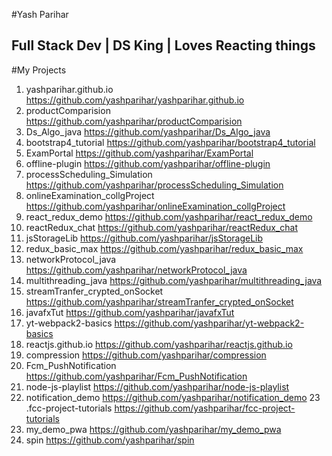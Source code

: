 #Yash Parihar
## Full Stack Dev | DS King | Loves Reacting things

#My Projects

1. yashparihar.github.io	https://github.com/yashparihar/yashparihar.github.io
2. productComparision	https://github.com/yashparihar/productComparision
3. Ds_Algo_java	https://github.com/yashparihar/Ds_Algo_java
4. bootstrap4_tutorial	https://github.com/yashparihar/bootstrap4_tutorial
5. ExamPortal	https://github.com/yashparihar/ExamPortal
6. offline-plugin	https://github.com/yashparihar/offline-plugin
7. processScheduling_Simulation	https://github.com/yashparihar/processScheduling_Simulation
8. onlineExamination_collgProject	https://github.com/yashparihar/onlineExamination_collgProject
9. react_redux_demo	https://github.com/yashparihar/react_redux_demo
10. reactRedux_chat	https://github.com/yashparihar/reactRedux_chat
11. jsStorageLib	https://github.com/yashparihar/jsStorageLib
12. redux_basic_max	https://github.com/yashparihar/redux_basic_max
13. networkProtocol_java	https://github.com/yashparihar/networkProtocol_java
14. multithreading_java	https://github.com/yashparihar/multithreading_java
15. streamTranfer_crypted_onSocket	https://github.com/yashparihar/streamTranfer_crypted_onSocket
16. javafxTut	https://github.com/yashparihar/javafxTut
17. yt-webpack2-basics	https://github.com/yashparihar/yt-webpack2-basics
18. reactjs.github.io	https://github.com/yashparihar/reactjs.github.io
19. compression	https://github.com/yashparihar/compression
20. Fcm_PushNotification	https://github.com/yashparihar/Fcm_PushNotification
21. node-js-playlist	https://github.com/yashparihar/node-js-playlist
22. notification_demo	https://github.com/yashparihar/notification_demo
23 .fcc-project-tutorials	https://github.com/yashparihar/fcc-project-tutorials
24. my_demo_pwa	https://github.com/yashparihar/my_demo_pwa
25. spin	https://github.com/yashparihar/spin
